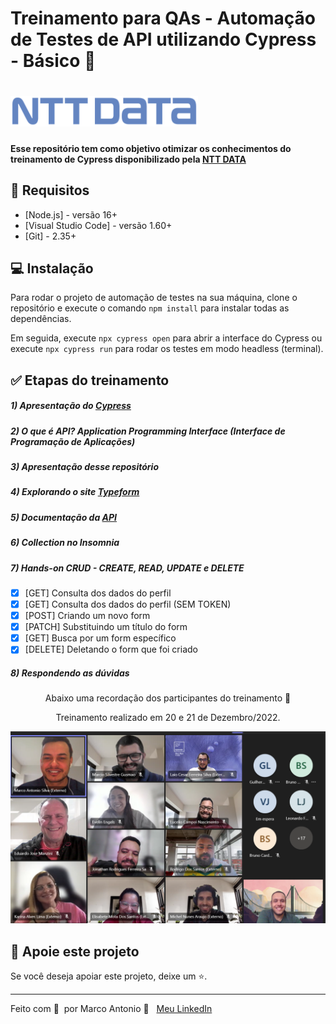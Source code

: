 # Treinamento para QAs - Automação de Testes de API utilizando Cypress - Básico 🚀



<h1 align="left">
    <img width="300px" src="https://github.com/mrk-qa/treinamento-nttdata-cypress-teste-api-v1/blob/5a84147673db9972f7a8aec927e21c1cd919c22b/assets/ntt_logo.png" alt="2560px-NTT-Data-Logo">
</h1>


#### Esse repositório tem como objetivo otimizar os conhecimentos do treinamento de Cypress disponibilizado pela [NTT DATA](https://www.linkedin.com/company/ntt-data-europe-latam/mycompany/)

## 🔖 Requisitos

- [Node.js] - versão 16+
- [Visual Studio Code] - versão 1.60+
- [Git] - 2.35+

## 💻  Instalação

Para rodar o projeto de automação de testes na sua máquina, clone o repositório e execute o comando `npm install` para instalar todas as dependências.

Em seguida, execute `npx cypress open` para abrir a interface do Cypress ou execute `npx cypress run` para rodar os testes em modo headless (terminal).

## ✅ Etapas do treinamento

##### 1) Apresentação do [Cypress](https://www.cypress.io/)  

##### 2) O que é API? _Application Programming Interface (Interface de Programação de Aplicações)_

##### 3) Apresentação desse repositório  

##### 4) Explorando o site [Typeform](https://try.typeform.com/home/)  

##### 5) Documentação da [API](https://developer.typeform.com/create/)  

##### 6) Collection no Insomnia  

##### 7) Hands-on _CRUD - CREATE, READ, UPDATE e DELETE_  

- [x] [GET] Consulta dos dados do perfil  
- [x] [GET] Consulta dos dados do perfil (SEM TOKEN)  
- [x] [POST] Criando um novo form  
- [x] [PATCH] Substituindo um título do form  
- [x] [GET] Busca por um form específico  
- [x] [DELETE] Deletando o form que foi criado  

##### 8) Respondendo as dúvidas  

<p align="center">Abaixo uma recordação dos participantes do treinamento 💙</p>
<p align="center">Treinamento realizado em 20 e 21 de Dezembro/2022.</p>

<div align="center"><img width="800px"  src="https://github.com/mrk-qa/treinamento-nttdata-cypress-teste-api-v1/blob/5a84147673db9972f7a8aec927e21c1cd919c22b/assets/treinamento-nttdata-cypress-teste-api-v1.png">
</div>


## 🔮 Apoie este projeto  

Se você deseja apoiar este projeto, deixe um ⭐.  

---  

Feito com 💙 &nbsp;por Marco Antonio 👋 &nbsp; [Meu LinkedIn](https://www.linkedin.com/in/mrk-silva/)  